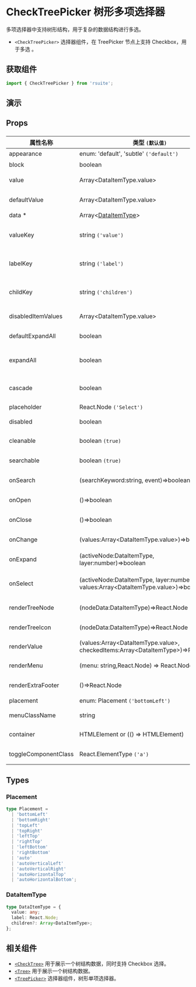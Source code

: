 # CheckTreePicker 树形多项选择器

多项选择器中支持树形结构，用于复杂的数据结构进行多选。

- `<CheckTreePicker>` 选择器组件，在 TreePicker 节点上支持 Checkbox，用于多选 。

## 获取组件

```js
import { CheckTreePicker } from 'rsuite';
```

## 演示

<!--{demo}-->

## Props

### <CheckTreePicker>

| 属性名称             | 类型 `(默认值)`                                                                              | 描述                            |
| -------------------- | -------------------------------------------------------------------------------------------- | ------------------------------- |
| appearance           | enum: 'default', 'subtle' `('default')`                                                      | 设置外观                        |
| block                | boolean                                                                                      | 堵塞整行                        |
| value                | Array&lt;DataItemType.value&gt;                                                              | 当前选中的值                    |
| defaultValue         | Array&lt;DataItemType.value&gt;                                                              | 默认选中的值                    |
| data \*              | Array&lt;[DataItemType](#DataItemType)&gt;                                                   | tree 数据                       |
| valueKey             | string `('value')`                                                                           | tree 数据结构 value 属性名称    |
| labelKey             | string `('label')`                                                                           | tree 数据结构 label 属性名称    |
| childKey             | string `('children')`                                                                        | tree 数据结构 children 属性名称 |
| disabledItemValues   | Array&lt;DataItemType.value&gt;                                                              | 禁用节点列表                    |
| defaultExpandAll     | boolean                                                                                      | 默认展开所有节点                |
| expandAll            | boolean                                                                                      | (受控)展示/收起所有节点         |
| cascade              | boolean                                                                                      | checktree 是否级联选择          |
| placeholder          | React.Node `('Select')`                                                                      | 占位符                          |
| disabled             | boolean                                                                                      | 是否禁用 Picker                 |
| cleanable            | boolean `(true)`                                                                             | 是否可以清楚                    |
| searchable           | boolean `(true)`                                                                             | 是否显示搜索框                  |
| onSearch             | (searchKeyword:string, event)=>boolean                                                       | 搜索回调函数                    |
| onOpen               | ()=>boolean                                                                                  | 展开的回调函数                  |
| onClose              | ()=>boolean                                                                                  | 关闭的回调函数                  |
| onChange             | (values:Array&lt;DataItemType.value&gt;)=>boolean                                            | 数据改变的回调函数              |
| onExpand             | (activeNode:DataItemType, layer:number)=>boolean                                             | 树节点展示时的回调              |
| onSelect             | (activeNode:DataItemType, layer:number, values:Array&lt;DataItemType.value&gt;)=>boolean     | 选择树节点后的回调函数          |
| renderTreeNode       | (nodeData:DataItemType)=>React.Node                                                          | 自定义渲染 tree 节点            |
| renderTreeIcon       | (nodeData:DataItemType)=>React.Node                                                          | 自定义渲染 图标                 |
| renderValue          | (values:Array&lt;DataItemType.value&gt;, checkedItems:Array&lt;DataItemType&gt;)=>React.Node | 自定义渲染 placeholder          |
| renderMenu           | (menu: string,React.Node) => React.Node                                                      | 自定义渲染菜单                  |
| renderExtraFooter    | ()=>React.Node                                                                               | 自定义页脚内容                  |
| placement            | enum: Placement `('bottomLeft')`                                                             | 打开位置                        |
| menuClassName        | string                                                                                       | 选项菜单的 className            |
| container            | HTMLElement or (() => HTMLElement)                                                           | 设置渲染的容器                  |
| toggleComponentClass | React.ElementType `('a')`                                                                    | 为组件自定义元素类型            |

## Types

### Placement

```ts
type Placement =
  | 'bottomLeft'
  | 'bottomRight'
  | 'topLeft'
  | 'topRight'
  | 'leftTop'
  | 'rightTop'
  | 'leftBottom'
  | 'rightBottom'
  | 'auto'
  | 'autoVerticalLeft'
  | 'autoVerticalRight'
  | 'autoHorizontalTop'
  | 'autoHorizontalBottom';
```

### DataItemType

```ts
type DataItemType = {
  value: any;
  label: React.Node;
  children?: Array<DataItemType>;
};
```

## 相关组件

- [`<CheckTree>`](./check-tree) 用于展示一个树结构数据，同时支持 Checkbox 选择。
- [`<Tree>`](./tree) 用于展示一个树结构数据。
- [`<TreePicker>`](./tree-picker) 选择器组件，树形单项选择器。

